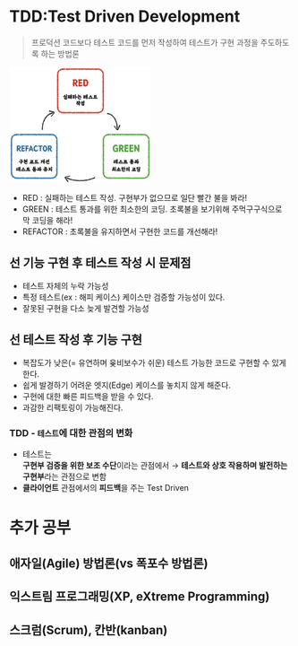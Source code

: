 # TDD:Test Driven Development
> 프로덕션 코드보다 테스트 코드를 먼저 작성하여 테스트가 구현 과정을 주도하도록 하는 방법론

<img src="./img/section4/TDD_과정.png" alt="TDD_과정" width="50%">

- RED : 실패하는 테스트 작성. 구현부가 없으므로 일단 빨간 불을 봐라!
- GREEN : 테스트 통과를 위한 최소한의 코딩. 초록불을 보기위해 주먹구구식으로 막 코딩을 해라!
- REFACTOR : 초록불을 유지하면서 구현한 코드를 개선해라!

## 선 기능 구현 후 테스트 작성 시 문제점
- 테스트 자체의 누락 가능성
- 특정 테스트(ex : 해피 케이스) 케이스만 검증할 가능성이 있다.
- 잘못된 구현을 다소 늦게 발견할 가능성

## 선 테스트 작성 후 기능 구현
- 복잡도가 낮은(= 유연하며 윶비보수가 쉬운) 테스트 가능한 코드로 구현할 수 있게 한다.
- 쉽게 발경하기 어려운 엣지(Edge) 케이스를 놓치지 않게 해준다.
- 구현에 대한 빠른 피드백을 받을 수 있다.
- 과감한 리팩토링이 가능해진다. 

### TDD - `테스트`에 대한 관점의 변화
- 테스트는<br />
**구현부 검증을 위한 보조 수단**이라는 관점에서
  → **테스트와 상호 작용하며 발전하는 구현부**라는 관점으로 변함
- **클라이언트** 관점에서의 **피드백**을 주는 Test Driven

# 추가 공부
## 애자일(Agile) 방법론(vs 폭포수 방법론)
## 익스트림 프로그래밍(XP, eXtreme Programming)
## 스크럼(Scrum), 칸반(kanban)
